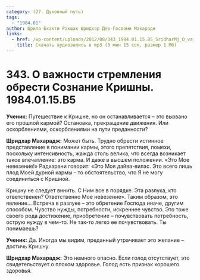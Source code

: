 ```yaml
---
category: (27. Духовный путь)
tags:
  - "1984.01"
author: Шрила Бхакти Ракшак Шридхар Дев-Госвами Махарадж
links:
  - href: /wp-content/uploads/2012/08/343_1984.01.15.B5_SridharMj_O_vajnosti_stremleniya_obresti_Soznaniye_Krishny.mp3
    title: Скачать аудиозапись в mp3 (3 мин 15 сек, размер 1 Мб)
---
```


# 343. О важности стремления обрести Сознание Кришны. 1984.01.15.B5

**Ученик:** Путешествие к Кришне, но он останавливается – это вызвано его прошлой кармой? Остановка, прекращение движения. Или оскорблениями, оскорблениями на пути преданности?

**Шридхар Махарадж:** Может быть. Трудно обрести истинное представление в понимании кармы, этого препятствия, помехи, поскольку интенсивность, жажда столь велика, что всегда возникает такое впечатление: это карма. И даже в высшем положении. «Это Мое невезение!» Радхарани говорит: «Это Моя дайва-вилас. Это всего лишь плод Моей дурной кармы – то обстоятельство, что Я не могу соединиться с Кришной.

Кришну не следует винить. С Ним все в порядке. Эта разлука, кто ответственен? Ответственно Мое невезение». Таким образом, это явление… Встреча в разлуке – это обретение Господа иначе, другим способом. Чувство нужды, потребности, искреннее чувство. Это тоже своего рода достижение, приобретение – почувствовать потребность, острую нужду в чем-то. Не так-то легко ее почувствовать. Ты понимаешь?

**Ученик:** Да. Иногда мы видим, преданный утрачивает это желание – достичь Кришну.

**Шридхар Махарадж:** Это немного опасно. Если голод отсутствует, это свидетельствует о плохом здоровье. Голод есть признак хорошего здоровья.

